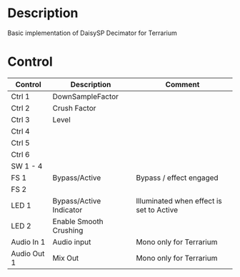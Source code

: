 # Description
Basic implementation of DaisySP Decimator for Terrarium

# Control

| Control | Description | Comment |
| --- | --- | --- |
| Ctrl 1 | DownSampleFactor |  |
| Ctrl 2 | Crush Factor |   |
| Ctrl 3 | Level | |
| Ctrl 4 |  |  |
| Ctrl 5 |  |  |
| Ctrl 6 |  |  |
| SW 1 - 4 |  | |
| FS 1 | Bypass/Active | Bypass / effect engaged |
| FS 2 |  |  |
| LED 1 | Bypass/Active Indicator |Illuminated when effect is set to Active |
| LED 2 | Enable Smooth Crushing |  |
| Audio In 1 | Audio input | Mono only for Terrarium |
| Audio Out 1 | Mix Out | Mono only for Terrarium |
